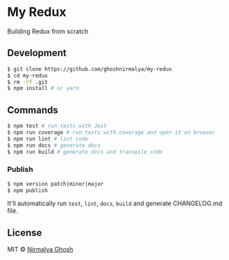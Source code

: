 # My Redux

Building Redux from scratch

## Development

```sh
$ git clone https://github.com/ghoshnirmalya/my-redux
$ cd my-redux
$ rm -rf .git
$ npm install # or yarn
```

## Commands

```sh
$ npm test # run tests with Jest
$ npm run coverage # run tests with coverage and open it on browser
$ npm run lint # lint code
$ npm run docs # generate docs
$ npm run build # generate docs and transpile code
```

### Publish

```sh
$ npm version patch|minor|major
$ npm publish
```

It'll automatically run `test`, `lint`, `docs`, `build` and generate CHANGELOG.md file.

## License

MIT © [Nirmalya Ghosh](https://github.com/ghoshnirmalya)
